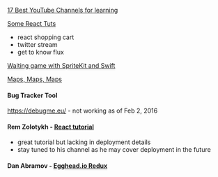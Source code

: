[17 Best YouTube Channels for learning](http://techlog360.com/best-youtube-channels-learn-web-development/?utm_medium=email&utm_source=flipboard)  

[Some React Tuts](https://pub.scotch.io/@kenwheeler)  
  * react shopping cart
  * twitter stream
  * get to know flux 

[Waiting game with SpriteKit and Swift](https://www.raywenderlich.com/143258/make-waiting-game-like-farmville-spritekit-swift)  

[Maps, Maps, Maps](http://www.davidrumsey.com/luna/servlet/detail/RUMSEY~8~1~271612~90045352?qvq=q%3Apublication_author%3D%22berann%22%2B%3Bsort%3Apub_date%2Cpub_list_no%2Cseries_no%3Blc%3ARUMSEY~8~1&mi=1&trs=78)

#### Bug Tracker Tool
https://debugme.eu/ - not working as of Feb 2, 2016

#### Rem Zolotykh - [React tutorial](https://www.youtube.com/watch?v=5oiXG9f6GO0&list=PLuNEz8XtB51K-x3bwCC9uNM_cxXaiCcRY)
* great tutorial but lacking in deployment details
* stay tuned to his channel as he may cover deployment in the future

#### Dan Abramov - [Egghead.io Redux](https://egghead.io/courses/building-react-applications-with-idiomatic-redux)

